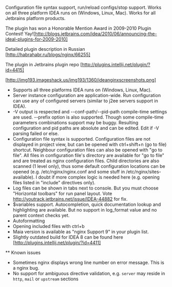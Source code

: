 Configuration file syntax support, run/reload configs/stop support. Works on all three platform IDEA runs on (Windows, Linux, Mac). Works for all Jetbrains platform products.

The plugin has won a Honorable Mention Award in 2009-2010 Plugin Contest! Yay![http://blogs.jetbrains.com/idea/2010/06/announcing-the-ideal-plugins-for-2009-2010]

Detailed plugin description in Russian [http://habrahabr.ru/blogs/nginx/66255]

The plugin in Jetbrains plugin repo [http://plugins.intellij.net/plugin/?id=4415]

[http://img193.imageshack.us/img193/1360/ideanginxscreenshots.png]

* Supports all three platforms IDEA runs on (Windows, Linux, Mac).
* Server instance configuration are application-wide. Run configuration can use any of configured servers (similar to j2ee servers support in IDEA).
* -V output is respected and --conf-path/--pid-path compile-time settings are used. --prefix option is also supported. Though some compile-time parameters combinations support may be buggy. Resulting configuration and pid paths are absolute and can be edited. Edit if -V parsing failed or else.
* Configuration file syntax is supported. Configuration files are not displayed in project view, but can be opened with ctrl+shift+n (go to file) shortcut. Neighbour configuration files can also be opened with "go to file". All files in configuration file's directory are available for "go to file" and are treated as nginx configuration files. Child directories are also scanned (1 level only), thus some default configuration locations can be opened (e.g. /etc/nginx/nginx.conf and some stuff in /etc/nginx/sites-available). I doubt if more complex logic is needed here (e.g. opening files listed in "include" directives only).
* Log files can be shown in tabs next to console. But you must choose "Horizontal toolbars" for run panel layout. Vote http://youtrack.jetbrains.net/issue/IDEA-44882 for fix.
* $variables support. Autocompletion, quick documentation lookup and highlighting are available. But no support in log_format value and no parent context checks yet.
* Autoformatting
* Opening included files with ctrl+b
* Maia version is available as "nginx Support 9" in your plugin list.
* Slightly outdated build for IDEA 8 can be found here [http://plugins.intellij.net/plugin/?id=4411]

** Known issues
* Sometimes nginx displays wrong line number on error message. This is a nginx bug.
* No support for ambiguous directive validation, e.g. `server` may reside in `http`, `mail` or `upstream` sections

